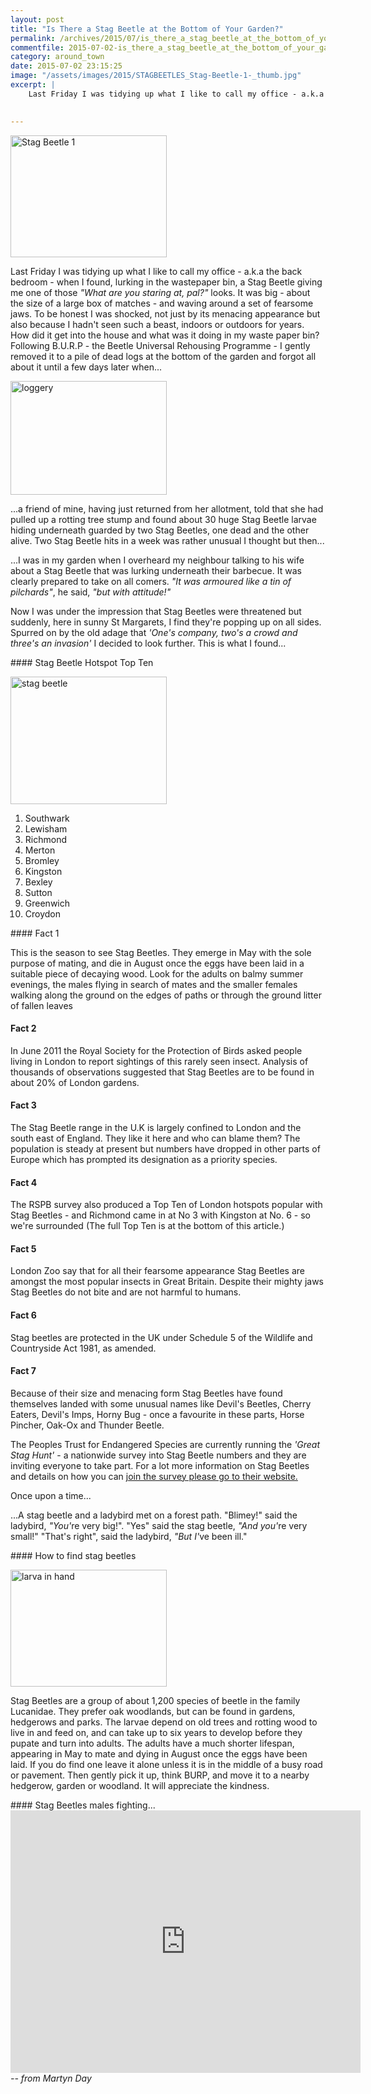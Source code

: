 ```yaml
---
layout: post
title: "Is There a Stag Beetle at the Bottom of Your Garden?"
permalink: /archives/2015/07/is_there_a_stag_beetle_at_the_bottom_of_your_garde.html
commentfile: 2015-07-02-is_there_a_stag_beetle_at_the_bottom_of_your_garde
category: around_town
date: 2015-07-02 23:15:25
image: "/assets/images/2015/STAGBEETLES_Stag-Beetle-1-_thumb.jpg"
excerpt: |
    Last Friday I was tidying up what I like to call my office - a.k.a the back bedroom - when I found, lurking in the wastepaper bin, a Stag Beetle giving me one of those <em>"What are you staring at, pal?"</em> looks. It was big - about the size of a large box of matches - and waving around a set of fearsome jaws. 
    

---
```


<a href="/assets/images/2015/STAGBEETLES_Stag-Beetle-1-.jpg" title="See larger version of - Stag Beetle 1 "><img src="/assets/images/2015/STAGBEETLES_Stag-Beetle-1-_thumb.jpg" width="250" height="195" alt="Stag Beetle 1 " class="photo right" /></a>

Last Friday I was tidying up what I like to call my office - a.k.a the back bedroom - when I found, lurking in the wastepaper bin, a Stag Beetle giving me one of those <em>"What are you staring at, pal?"</em> looks. It was big - about the size of a large box of matches - and waving around a set of fearsome jaws. To be honest I was shocked, not just by its menacing appearance but also because I hadn't seen such a beast, indoors or outdoors for years. How did it get into the house and what was it doing in my waste paper bin? Following B.U.R.P - the Beetle Universal Rehousing Programme - I gently removed it to a pile of dead logs at the bottom of the garden and forgot all about it until a few days later when...

<a href="/assets/images/2015/STAGBEETLES_loggery.jpg" title="See larger version of - loggery"><img src="/assets/images/2015/STAGBEETLES_loggery_thumb.jpg" width="250" height="182" alt="loggery" class="photo right" /></a>

...a friend of mine, having just returned from her allotment, told that she had pulled up a rotting tree stump and found about 30 huge Stag Beetle larvae hiding underneath guarded by two Stag Beetles, one dead and the other alive. Two Stag Beetle hits in a week was rather unusual I thought but then...

...I was in my garden when I overheard my neighbour talking to his wife about a Stag Beetle that was lurking underneath their barbecue. It was clearly prepared to take on all comers. <em>"It was armoured like a tin of pilchards"</em>, he said, <em>"but with attitude!"</em>

Now I was under the impression that Stag Beetles were threatened but suddenly, here in sunny St Margarets, I find they're popping up on all sides. Spurred on by the old adage that <em>'One's company, two's a crowd and three's an invasion'</em> I decided to look further. This is what I found...

<div markdown="1" class="pullout">
#### Stag Beetle Hotspot Top Ten

<a href="/assets/images/2015/STAGBEETLES_stag-beetle.jpg" title="See larger version of - stag beetle"><img src="/assets/images/2015/STAGBEETLES_stag-beetle_thumb.jpg" width="250" height="204" alt="stag beetle" class="right" /></a>

1.  Southwark
2.  Lewisham
3.  Richmond
4.  Merton
5.  Bromley
6.  Kingston
7.  Bexley
8.  Sutton
9.  Greenwich
10. Croydon

</div>
#### Fact 1

This is the season to see Stag Beetles. They emerge in May with the sole purpose of mating, and die in August once the eggs have been laid in a suitable piece of decaying wood. Look for the adults on balmy summer evenings, the males flying in search of mates and the smaller females walking along the ground on the edges of paths or through the ground litter of fallen leaves

#### Fact 2

In June 2011 the Royal Society for the Protection of Birds asked people living in London to report sightings of this rarely seen insect. Analysis of thousands of observations suggested that Stag Beetles are to be found in about 20% of London gardens.

#### Fact 3

The Stag Beetle range in the U.K is largely confined to London and the south east of England. They like it here and who can blame them? The population is steady at present but numbers have dropped in other parts of Europe which has prompted its designation as a priority species.

#### Fact 4

The RSPB survey also produced a Top Ten of London hotspots popular with Stag Beetles - and Richmond came in at No 3 with Kingston at No. 6 - so we're surrounded (The full Top Ten is at the bottom of this article.)

#### Fact 5

London Zoo say that for all their fearsome appearance Stag Beetles are amongst the most popular insects in Great Britain. Despite their mighty jaws Stag Beetles do not bite and are not harmful to humans.

#### Fact 6

Stag beetles are protected in the UK under Schedule 5 of the Wildlife and Countryside Act 1981, as amended.

#### Fact 7

Because of their size and menacing form Stag Beetles have found themselves landed with some unusual names like Devil's Beetles, Cherry Eaters, Devil's Imps, Horny Bug - once a favourite in these parts, Horse Pincher, Oak-Ox and Thunder Beetle.

The Peoples Trust for Endangered Species are currently running the <em>'Great Stag Hunt'</em> - a nationwide survey into Stag Beetle numbers and they are inviting everyone to take part. For a lot more information on Stag Beetles and details on how you can [join the survey please go to their website.](http://www.ptes.org/stagbeetle)

<div markdown="1" class="box">
Once upon a time...

...A stag beetle and a ladybird met on a forest path. "Blimey!" said the ladybird, <em>"You'</em>re very big!". "Yes" said the stag beetle, <em>"And you'</em>re very small!" "That's right", said the ladybird, <em>"But I'</em>ve been ill."

</div>
#### How to find stag beetles

<a href="/assets/images/2015/STAGBEETLES_larva_in_hand.png" title="See larger version of - larva in hand"><img src="/assets/images/2015/STAGBEETLES_larva_in_hand_thumb.png" width="250" height="187" alt="larva in hand" class="photo right" /></a>

Stag Beetles are a group of about 1,200 species of beetle in the family Lucanidae. They prefer oak woodlands, but can be found in gardens, hedgerows and parks. The larvae depend on old trees and rotting wood to live in and feed on, and can take up to six years to develop before they pupate and turn into adults. The adults have a much shorter lifespan, appearing in May to mate and dying in August once the eggs have been laid. If you do find one leave it alone unless it is in the middle of a busy road or pavement. Then gently pick it up, think BURP, and move it to a nearby hedgerow, garden or woodland. It will appreciate the kindness.

<div markdown="1" class="box">
#### Stag Beetles males fighting...

<iframe width="560" height="420" src="https://www.youtube-nocookie.com/embed/r34FSI2HKPY?rel=0" frameborder="0" allowfullscreen>
</iframe>
</div>
<cite>-- from Martyn Day</cite>
